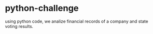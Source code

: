 # python-challenge
using python code, we analize  financial records of a company and state voting results.
